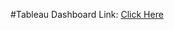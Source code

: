 #Tableau Dashboard Link:
[Click Here](https://public.tableau.com/app/profile/jambugolam.charan/viz/TableauDashboard_17509937785030/Dashboard1?publish=yes)

